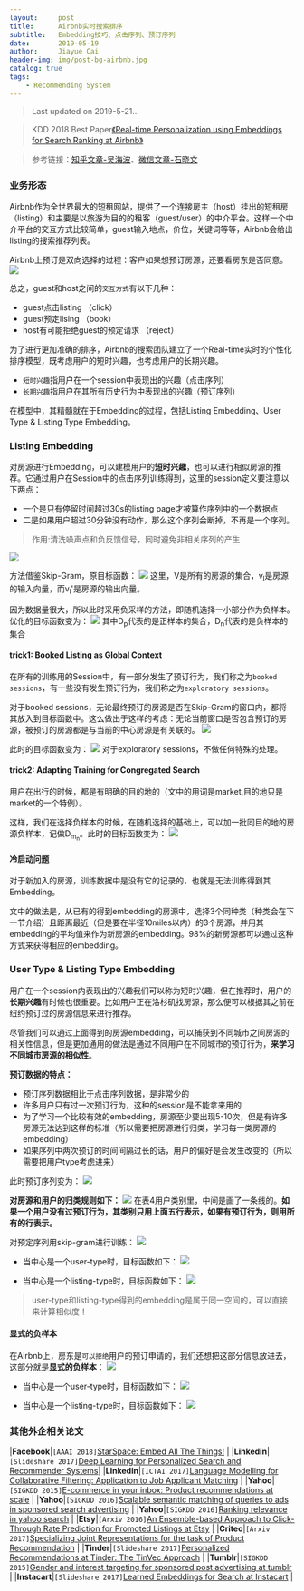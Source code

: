 ```yaml
---
layout:     post
title:      Airbnb实时搜索排序
subtitle:   Embedding技巧、点击序列、预订序列
date:       2019-05-19
author:     Jiayue Cai
header-img: img/post-bg-airbnb.jpg
catalog: true
tags:
    - Recommending System
---
```


> Last updated on 2019-5-21... 

> KDD 2018 Best Paper[《Real-time Personalization using Embeddings for Search Ranking at Airbnb》](https://astro.temple.edu/~tua95067/kdd2018.pdf)

> 参考链接：[知乎文章-吴海波](https://www.zhihu.com/question/302288216)、[微信文章-石晓文](https://mp.weixin.qq.com/s/G5sSqeqhzM5G767TgtyfPA)

### 业务形态

Airbnb作为全世界最大的短租网站，提供了一个连接房主（host）挂出的短租房（listing）和主要是以旅游为目的的租客（guest/user）的中介平台。这样一个中介平台的交互方式比较简单，guest输入地点，价位，关键词等等，Airbnb会给出listing的搜索推荐列表。

Airbnb上预订是双向选择的过程：客户如果想预订房源，还要看房东是否同意。
![](/img/post/20190519/1.png)

总之，guest和host之间的`交互方式`有以下几种：
- guest点击listing （click）
- guest预定lising （book）
- host有可能拒绝guest的预定请求 （reject）

为了进行更加准确的排序，Airbnb的搜索团队建立了一个Real-time实时的个性化排序模型，既考虑用户的短时兴趣，也考虑用户的长期兴趣。
- `短时兴趣`指用户在一个session中表现出的兴趣（点击序列）
- `长期兴趣`指用户在其所有历史行为中表现出的兴趣（预订序列）

在模型中，其精髓就在于Embedding的过程，包括Listing Embedding、User Type & Listing Type Embedding。

### Listing Embedding

对房源进行Embedding，可以建模用户的**短时兴趣**，也可以进行相似房源的推荐。它通过用户在Session中的点击序列训练得到，这里的session定义要注意以下两点：
- 一个是只有停留时间超过30s的listing page才被算作序列中的一个数据点
- 二是如果用户超过30分钟没有动作，那么这个序列会断掉，不再是一个序列。

> 作用:清洗噪声点和负反馈信号，同时避免非相关序列的产生

![](/img/post/20190519/2.png)

方法借鉴Skip-Gram，原目标函数：
![](/img/post/20190519/3.png)
这里，V是所有的房源的集合，v<sub>l</sub>是房源的输入向量，而v<sub>l</sub>'是房源的输出向量。

因为数据量很大，所以此时采用负采样的方法，即随机选择一小部分作为负样本。优化的目标函数变为：
![](/img/post/20190519/4.png)
其中D<sub>p</sub>代表的是正样本的集合，D<sub>n</sub>代表的是负样本的集合

#### trick1: Booked Listing as Global Context

在所有的训练用的Session中，有一部分发生了预订行为，我们称之为`booked sessions`，有一些没有发生预订行为，我们称之为`exploratory sessions`。

对于booked sessions，无论最终预订的房源是否在Skip-Gram的窗口内，都将其放入到目标函数中。这么做出于这样的考虑：无论当前窗口是否包含预订的房源，被预订的房源都是与当前的中心房源是有关联的。
![](/img/post/20190519/5.png)

此时的目标函数变为：
![](/img/post/20190519/6.png)
对于exploratory sessions，不做任何特殊的处理。

#### trick2: Adapting Training for Congregated Search

用户在出行的时候，都是有明确的目的地的（文中的用词是market,目的地只是market的一个特例）。

这样，我们在选择负样本的时候，在随机选择的基础上，可以加一批同目的地的房源负样本，记做D<sub>m<sub>n</sub></sub>。此时的目标函数变为：
![](/img/post/20190519/7.png)

#### 冷启动问题

对于新加入的房源，训练数据中是没有它的记录的，也就是无法训练得到其Embedding。

文中的做法是，从已有的得到embedding的房源中，选择3个同种类（种类会在下一节介绍）且距离最近（但是要在半径10miles以内）的3个房源，并用其embedding的平均值来作为新房源的embedding。98%的新房源都可以通过这种方式来获得相应的embedding。

### User Type & Listing Type Embedding

用户在一个session内表现出的兴趣我们可以称为短时兴趣，但在推荐时，用户的**长期兴趣**有时候也很重要。比如用户正在洛杉矶找房源，那么便可以根据其之前在纽约预订过的房源信息来进行推荐。

尽管我们可以通过上面得到的房源embedding，可以捕获到不同城市之间房源的相关性信息，但是更加通用的做法是通过不同用户在不同城市的预订行为，**来学习不同城市房源的相似性**。

**预订数据的特点：**
- 预订序列数据相比于点击序列数据，是非常少的
- 许多用户只有过一次预订行为，这种的session是不能拿来用的
- 为了学习一个比较有效的embedding，房源至少要出现5-10次，但是有许多房源无法达到这样的标准（所以需要把房源进行归类，学习每一类房源的embedding）
- 如果序列中两次预订的时间间隔过长的话，用户的偏好是会发生改变的（所以需要把用户type考虑进来）

此时预订序列变为：
![](/img/post/20190519/8.png)

**对房源和用户的归类规则如下：**
![](/img/post/20190519/9.png)
在表4用户类别里，中间是画了一条线的。**如果一个用户没有过预订行为，其类别只用上面五行表示，如果有预订行为，则用所有的行表示。**

对预定序列用skip-gram进行训练：
![](/img/post/20190519/10.png)

- 当中心是一个user-type时，目标函数如下：
![](/img/post/20190519/11.png)

- 当中心是一个listing-type时，目标函数如下：
![](/img/post/20190519/12.png)

> user-type和listing-type得到的embedding是属于同一空间的，可以直接来计算相似度！

#### 显式的负样本

在Airbnb上，房东是`可以拒绝`用户的预订申请的，我们还想把这部分信息放进去，这部分就是**显式的负样本**：
![](/img/post/20190519/13.png)

- 当中心是一个user-type时，目标函数如下：
![](/img/post/20190519/14.png)

- 当中心是一个listing-type时，目标函数如下：
![](/img/post/20190519/15.png)


### 其他外企相关论文

|**Facebook**|`[AAAI 2018]`[StarSpace: Embed All The Things!](https://arxiv.org/pdf/1709.03856.pdf)                                                                                                   |
|**Linkedin**|`[Slideshare 2017]`[Deep Learning for Personalized Search and Recommender Systems](https://www.slideshare.net/BenjaminLe4/deep-learning-for-personalized-search-and-recommender-systems)|
|**Linkedin**|`[ICTAI 2017]`[Language Modelling for Collaborative Filtering: Application to Job Applicant Matching](https://hal.inria.fr/hal-01659543/document)                                       |
|**Yahoo**|`[SIGKDD 2015]`[E-commerce in your inbox: Product recommendations at scale](https://arxiv.org/pdf/1606.07154.pdf)                                                                          |
|**Yahoo**|`[SIGKDD 2016]`[Scalable semantic matching of queries to ads in sponsored search advertising](https://astro.temple.edu/~tuc17157/pdfs/grbovic2016sigir.pdf)                                |
|**Yahoo**|`[SIGKDD 2016]`[Ranking relevance in yahoo search](https://www.kdd.org/kdd2016/papers/files/adf0361-yinA.pdf)                                                                              |
|**Etsy**|`[Arxiv 2016]`[An Ensemble-based Approach to Click-Through Rate Prediction for Promoted Listings at Etsy](https://arxiv.org/pdf/1711.01377.pdf)                                             |
|**Criteo**|`[Arxiv 2017]`[Specializing Joint Representations for the task of Product Recommendation](https://arxiv.org/pdf/1706.07625.pdf)                                                           |
|**Tinder**|`[Slideshare 2017]`[Personalized Recommendations at Tinder: The TinVec Approach](https://www.slideshare.net/SessionsEvents/dr-steve-liu-chief-scientist-tinder-at-mlconf-sf-2017)         |
|**Tumblr**|`[SIGKDD 2015]`[Gender and interest targeting for sponsored post advertising at tumblr](https://astro.temple.edu/~tua95067/grbovic_tumblr_kdd.pdf)                                        |
|**Instacart**|`[Slideshare 2017]`[Learned Embeddings for Search at Instacart](https://www.slideshare.net/SharathRao6/learned-embeddings-for-search-and-discovery-at-instacart)                       |











